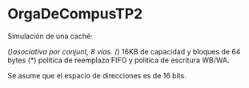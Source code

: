 # OrgaDeCompusTP2
Simulación de una caché:

(*)asociativa por conjunt, 8 vías.
(*) 16KB de capacidad y bloques de 64 bytes
(*) política de reemplazo FIFO y polı́tica de escritura WB/WA. 

Se asume que el espacio de direcciones es de 16 bits.
